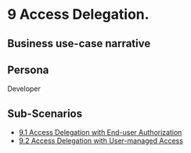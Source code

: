 # 9 Access Delegation. 

## Business use-case narrative


## Persona
Developer

## Sub-Scenarios
- [9.1 Access Delegation with End-user Authorization](9.1-access-delegation-with-end-user-authorization/README.md)
- [9.2 Access Delegation with User-managed Access](9.2-access-delegation-with-user-managed-access/README.md)

